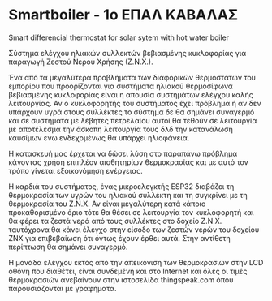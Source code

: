 # Smartboiler - 1ο ΕΠΑΛ ΚΑΒΑΛΑΣ
Smart differencial thermostat for solar sytem with hot water boiler

Σύστημα ελέγχου ηλιακών συλλεκτών βεβιασμένης κυκλοφορίας για παραγωγή Ζεστού Νερού Χρήσης (Ζ.Ν.Χ.).

Ένα από τα μεγαλύτερα προβλήματα των διαφορικών θερμοστατών του εμπορίου που προορίζονται για συστήματα ηλιακού θερμοσίφωνα βεβιασμένης 
κυκλοφορίας είναι η απουσία συστημάτων ελέγχου καλής λειτουργίας.
Αν ο κυκλοφορητής του συστήματος έχει πρόβλημα ή αν δεν υπάρχουν υγρά στους συλλέκτες το σύστημα δε θα σημάνει συναγερμό και σε συστήματα με λέβητες 
πετρελαίου αυτοί θα τεθούν σε λειτουργία με αποτέλεσμα την άσκοπη λειτουργία τους δλδ την κατανάλωση καυσίμων ενω ενδεχομένως θα υπάρχει
ηλιοφάνεια.

Η κατασκευή μας έρχεται να δώσει λύση στο παραπάνω πρόβλημα κάνοντας χρήση επιπλέον αισθητηρίων θερμοκρασίας και με αυτό τον τρόπο γίνεται 
εξοικονόμηση ενέργειας.

Η καρδιά του συστήματος, ένας μικροελεγκτής ESP32 διαβάζει τη θερμοκρασία των υγρών του ηλιακού συλλέκτη και τη συγκρίνει με τη 
θερμοκρασία του Ζ.Ν.Χ. Αν είναι μεγαλύτερη κατά κάποιο προκαθορισμένο όριο τότε θα θέσει σε λειτουργία τον κυκλοφορητή και θα φέρει τα 
ζεστά νερά από τους συλλέκτες στο δοχείο Ζ.Ν.Χ. ταυτόχρονα θα κάνει έλεγχο στην είσοδο των ζεστών νερών του δοχείου ΖΝΧ για επιβεβαίωση
ότι όντως έχουν έρθει αυτά. Στην αντίθετη περίπτωση θα σημάνει συναγερμό.

Η μονάδα ελέγχου εκτός από την απεικόνιση των θερμοκρασιών στην LCD οθόνη που διαθέτει, είναι συνδεμένη και στο Internet και όλες οι τιμές 
θερμοκρασιών ανεβαίνουν στην ιστοσελίδα thingspeak.com όπου παρουσιάζονται με γραφήματα.
